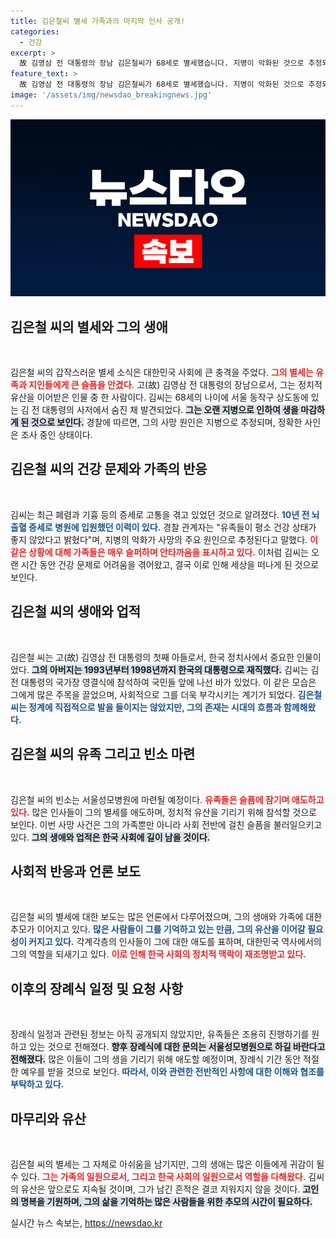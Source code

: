 ```yaml
---
title: 김은철씨 별세 가족과의 마지막 인사 공개!
categories:
  - 건강
excerpt: >
  故 김영삼 전 대통령의 장남 김은철씨가 68세로 별세했습니다. 지병이 악화된 것으로 추정되며, 경찰은 정확한 사인을 조사 중입니다. 고인의 빈소는 서울성모병원에 마련됩니다.
feature_text: >
  故 김영삼 전 대통령의 장남 김은철씨가 68세로 별세했습니다. 지병이 악화된 것으로 추정되며, 경찰은 정확한 사인을 조사 중입니다. 고인의 빈소는 서울성모병원에 마련됩니다.
image: '/assets/img/newsdao_breakingnews.jpg'
---
```


<p><img src="/assets/img/newsdao_breakingnews.jpg" alt="flaretime 속보" /></p>

<h2 data-ke-size="size26">김은철 씨의 별세와 그의 생애</h2>

<p data-ke-size="size16">&nbsp;</p>

<p>김은철 씨의 갑작스러운 별세 소식은 대한민국 사회에 큰 충격을 주었다. <b><span style="color: #ee2323;">그의 별세는 유족과 지인들에게 큰 슬픔을 안겼다.</span></b> 고(故) 김영삼 전 대통령의 장남으로서, 그는 정치적 유산을 이어받은 인물 중 한 사람이다. 김씨는 68세의 나이에 서울 동작구 상도동에 있는 김 전 대통령의 사저에서 숨진 채 발견되었다. <b><span style="background-color: #21538527;">그는 오랜 지병으로 인하여 생을 마감하게 된 것으로 보인다.</span></b> 경찰에 따르면, 그의 사망 원인은 지병으로 추정되며, 정확한 사인은 조사 중인 상태이다. </p>

<h2 data-ke-size="size26">김은철 씨의 건강 문제와 가족의 반응</h2>

<p data-ke-size="size16">&nbsp;</p>

<p>김씨는 최근 폐렴과 기흉 등의 증세로 고통을 겪고 있었던 것으로 알려졌다. <b><span style="color: #1a5490;">10년 전 뇌출혈 증세로 병원에 입원했던 이력이 있다.</span></b> 경찰 관계자는 "유족들이 평소 건강 상태가 좋지 않았다고 밝혔다"며, 지병의 악화가 사망의 주요 원인으로 추정된다고 말했다. <b><span style="color: #ee2323;">이 같은 상황에 대해 가족들은 매우 슬퍼하며 안타까움을 표시하고 있다.</span></b> 이처럼 김씨는 오랜 시간 동안 건강 문제로 어려움을 겪어왔고, 결국 이로 인해 세상을 떠나게 된 것으로 보인다. </p>

<h2 data-ke-size="size26">김은철 씨의 생애와 업적</h2>

<p data-ke-size="size16">&nbsp;</p>

<p>김은철 씨는 고(故) 김영삼 전 대통령의 첫째 아들로서, 한국 정치사에서 중요한 인물이었다. <b><span style="background-color: #21538527;">그의 아버지는 1993년부터 1998년까지 한국의 대통령으로 재직했다.</span></b> 김씨는 김 전 대통령의 국가장 영결식에 참석하여 국민들 앞에 나선 바가 있었다. 이 같은 모습은 그에게 많은 주목을 끌었으며, 사회적으로 그를 더욱 부각시키는 계기가 되었다. <b><span style="color: #1a5490;">김은철 씨는 정계에 직접적으로 발을 들이지는 않았지만, 그의 존재는 시대의 흐름과 함께해왔다.</span></b></p>

<h2 data-ke-size="size26">김은철 씨의 유족 그리고 빈소 마련</h2>

<p data-ke-size="size16">&nbsp;</p>

<p>김은철 씨의 빈소는 서울성모병원에 마련될 예정이다. <b><span style="color: #ee2323;">유족들은 슬픔에 잠기며 애도하고 있다.</span></b> 많은 인사들이 그의 별세를 애도하며, 정치적 유산을 기리기 위해 참석할 것으로 보인다. 이번 사망 사건은 그의 가족뿐만 아니라 사회 전반에 걸친 슬픔을 불러일으키고 있다. <b><span style="background-color: #21538527;">그의 생애와 업적은 한국 사회에 길이 남을 것이다.</span></b></p>

<h2 data-ke-size="size26">사회적 반응과 언론 보도</h2>

<p data-ke-size="size16">&nbsp;</p>

<p>김은철 씨의 별세에 대한 보도는 많은 언론에서 다루어졌으며, 그의 생애와 가족에 대한 추모가 이어지고 있다. <b><span style="color: #1a5490;">많은 사람들이 그를 기억하고 있는 만큼, 그의 유산을 이어갈 필요성이 커지고 있다.</span></b> 각계각층의 인사들이 그에 대한 애도를 표하며, 대한민국 역사에서의 그의 역할을 되새기고 있다. <b><span style="color: #ee2323;">이로 인해 한국 사회의 정치적 맥락이 재조명받고 있다.</span></b></p>

<h2 data-ke-size="size26">이후의 장례식 일정 및 요청 사항</h2>

<p data-ke-size="size16">&nbsp;</p>

<p>장례식 일정과 관련된 정보는 아직 공개되지 않았지만, 유족들은 조용히 진행하기를 원하고 있는 것으로 전해졌다. <b><span style="background-color: #21538527;">향후 장례식에 대한 문의는 서울성모병원으로 하길 바란다고 전해졌다.</span></b> 많은 이들이 그의 생을 기리기 위해 애도할 예정이며, 장례식 기간 동안 적절한 예우를 받을 것으로 보인다. <b><span style="color: #1a5490;">따라서, 이와 관련한 전반적인 사항에 대한 이해와 협조를 부탁하고 있다.</span></b></p>

<h2 data-ke-size="size26">마무리와 유산</h2>

<p data-ke-size="size16">&nbsp;</p>

<p>김은철 씨의 별세는 그 자체로 아쉬움을 남기지만, 그의 생애는 많은 이들에게 귀감이 될 수 있다. <b><span style="color: #ee2323;">그는 가족의 일원으로서, 그리고 한국 사회의 일원으로서 역할을 다해왔다.</span></b> 김씨의 유산은 앞으로도 지속될 것이며, 그가 남긴 흔적은 결코 지워지지 않을 것이다. <b><span style="background-color: #21538527;">고인의 명복을 기원하며, 그의 삶을 기억하는 많은 사람들을 위한 추모의 시간이 필요하다.</span></b></p>
실시간 뉴스 속보는, <a href="https://newsdao.kr" rel="dofollow">https://newsdao.kr</a>


